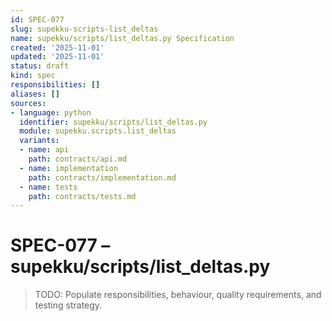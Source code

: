 ```yaml
---
id: SPEC-077
slug: supekku-scripts-list_deltas
name: supekku/scripts/list_deltas.py Specification
created: '2025-11-01'
updated: '2025-11-01'
status: draft
kind: spec
responsibilities: []
aliases: []
sources:
- language: python
  identifier: supekku/scripts/list_deltas.py
  module: supekku.scripts.list_deltas
  variants:
  - name: api
    path: contracts/api.md
  - name: implementation
    path: contracts/implementation.md
  - name: tests
    path: contracts/tests.md
---
```


# SPEC-077 – supekku/scripts/list_deltas.py

> TODO: Populate responsibilities, behaviour, quality requirements, and testing strategy.
